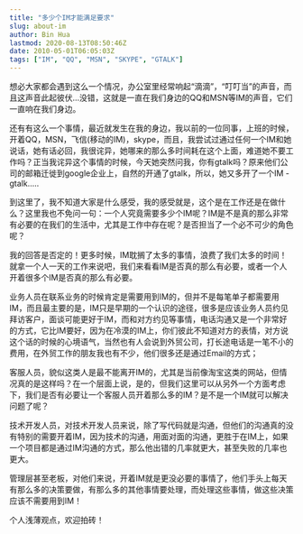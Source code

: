 ```yaml
---
title: "多少个IM才能满足要求"
slug: about-im
author: Bin Hua
lastmod: 2020-08-13T08:50:46Z
date: 2010-05-01T06:05:03Z
tags: ["IM", "QQ", "MSN", "SKYPE", "GTALK"]
---
```


想必大家都会遇到这么一个情况，办公室里经常响起“滴滴”，“叮叮当”的声音，而且这声音此起彼伏...没错，这就是一直在我们身边的QQ和MSN等IM的声音，它们一直响在我们身边。

还有有这么一个事情，最近就发生在我的身边，我以前的一位同事，上班的时候，开着QQ，MSN，飞信(移动的IM)，skype，而且，我尝试过通过任何一个IM和她说话，她有话必回，我很诧异，她哪来的那么多时间耗在这个上面，难道她不要工作吗？正当我诧异这个事情的时候，今天她突然问我，你有gtalk吗？原来他们公司的邮箱迁徙到google企业上，自然的开通了gtalk，所以，她又多开了一个IM - gtalk.....

到这里了，我不知道大家是什么感受，我的感受就是，这个是在工作还是在做什么？这里我也不免问一句：一个人究竟需要多少个IM呢？IM是不是真的那么非常有必要的在我们的生活中，尤其是工作中存在呢？是否担当了一个必不可少的角色呢？

我的回答是否定的！更多时候，IM耽搁了太多的事情，浪费了我们太多的时间！就拿一个人一天的工作来说吧，我们来看看IM是否真的那么有必要，或者一个人开着很多个IM是否真的那么有必要。

业务人员在联系业务的时候肯定是需要用到IM的，但并不是每笔单子都需要用IM，而且最主要的是，IM只是早期的一个认识的途径，很多是应该业务人员约见拜访客户，面谈可能更好于IM，而和对方约见等事情，电话沟通又是一个非常好的方式，它比IM要好，因为在冷漠的IM上，你们彼此不知道对方的表情，对方说这个话的时候的心境语气，当然也有人会说到外贸公司，打长途电话是一笔不小的费用，在外贸工作的朋友我也有不少，他们很多还是通过Email的方式；

客服人员，貌似这类人是最不能离开IM的，尤其是当前像淘宝这类的网站，但情况真的是这样吗？在一个层面上说，是的，但我们这里可以从另外一个方面考虑下，我们是否有必要让一个客服人员开着那么多的IM？是不是一个IM就可以解决问题了呢？

技术开发人员，对技术开发人员来说，除了写代码就是沟通，但他们的沟通真的没有特别的需要开着IM，因为技术的沟通，用面对面的沟通，更胜于在IM上，如果一个项目都是通过IM沟通的方式，那么他出错的几率就更大，甚至失败的几率也更大。

管理层甚至老板，对他们来说，开着IM就是更没必要的事情了，他们手头上每天有那么多的决策要做，有那么多的其他事情要处理，而处理这些事情，做这些决策应该不需要用到IM！

个人浅薄观点，欢迎拍砖！